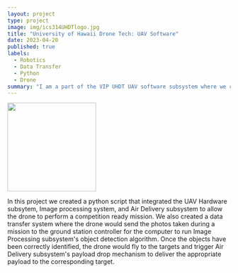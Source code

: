 ```yaml
---
layout: project
type: project
image: img/ics314UHDTlogo.jpg
title: "University of Hawaii Drone Tech: UAV Software"
date: 2023-04-20
published: true
labels:
  - Robotics
  - Data Transfer
  - Python
  - Drone
summary: "I am a part of the VIP UHDT UAV software subsystem where we created a python script to integrate the other subsystems to be competition ready."
---
```


<div class="text-center p-4">
  <img width="200px" src="../img/ics314UHDTpic.jpg" class="img-thumbnail">
</div>

In this project we created a python script that integrated the UAV Hardware subsytem, Image processing system, and Air Delivery subsystem to allow the drone to perform a competition ready mission. We also created a data transfer system where the drone would send the photos taken during a mission to the ground station controller for the computer to run Image Processing subsystem's object detection algorithm. Once the objects have been correctly identified, the drone would fly to the targets and trigger Air Delivery subsystem's payload drop mechanism to deliver the appropriate payload to the corresponding target.
